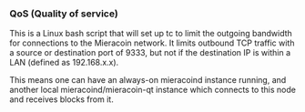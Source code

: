 ### QoS (Quality of service) ###

This is a Linux bash script that will set up tc to limit the outgoing bandwidth for connections to the Mieracoin network. It limits outbound TCP traffic with a source or destination port of 9333, but not if the destination IP is within a LAN (defined as 192.168.x.x).

This means one can have an always-on mieracoind instance running, and another local mieracoind/mieracoin-qt instance which connects to this node and receives blocks from it.
